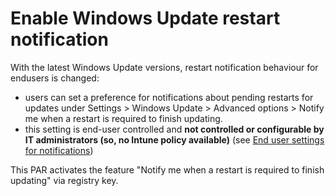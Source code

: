 # Enable Windows Update restart notification

With the latest Windows Update versions, restart notification behaviour for endusers is changed:
- users can set a preference for notifications about pending restarts for updates under Settings > Windows Update > Advanced options > Notify me when a restart is required to finish updating.
- this setting is end-user controlled and **not controlled or configurable by IT administrators (so, no Intune policy available)** (see [End user settings for notifications](https://learn.microsoft.com/en-us/windows/deployment/update/waas-wufb-csp-mdm#user-settings-for-notifications))

This PAR activates the feature "Notify me when a restart is required to finish updating" via registry key.